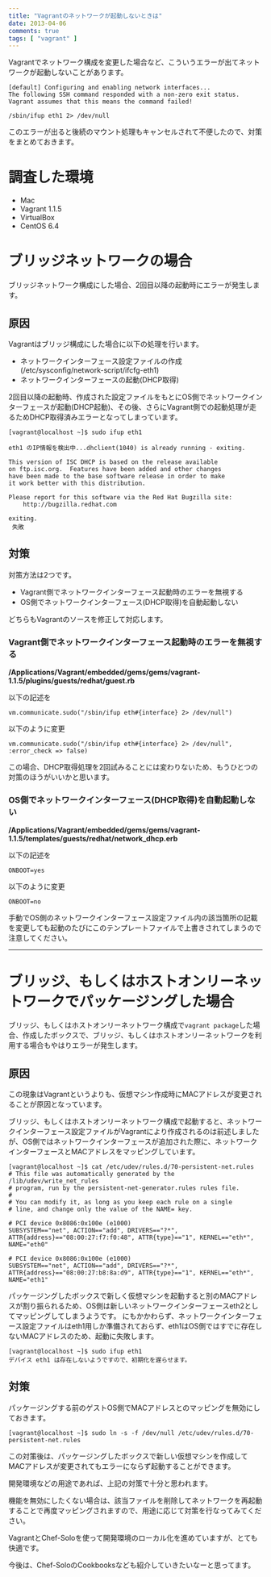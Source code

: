 ```yaml
---
title: "Vagrantのネットワークが起動しないときは"
date: 2013-04-06
comments: true
tags: [ "vagrant" ]
---
```


Vagrantでネットワーク構成を変更した場合など、こういうエラーが出てネットワークが起動しないことがあります。

```
[default] Configuring and enabling network interfaces...
The following SSH command responded with a non-zero exit status.
Vagrant assumes that this means the command failed!

/sbin/ifup eth1 2> /dev/null
```

このエラーが出ると後続のマウント処理もキャンセルされて不便したので、対策をまとめておきます。

# 調査した環境

- Mac
- Vagrant 1.1.5
- VirtualBox
- CentOS 6.4

# ブリッジネットワークの場合

ブリッジネットワーク構成にした場合、2回目以降の起動時にエラーが発生します。

## 原因

Vagrantはブリッジ構成にした場合に以下の処理を行います。

- ネットワークインターフェース設定ファイルの作成(/etc/sysconfig/network-script/ifcfg-eth1)
- ネットワークインターフェースの起動(DHCP取得)

2回目以降の起動時、作成された設定ファイルをもとにOS側でネットワークインターフェースが起動(DHCP起動)、その後、さらにVagrant側での起動処理が走るためDHCP取得済みエラーとなってしまっています。

```
[vagrant@localhost ~]$ sudo ifup eth1

eth1 のIP情報を検出中...dhclient(1040) is already running - exiting.

This version of ISC DHCP is based on the release available
on ftp.isc.org.  Features have been added and other changes
have been made to the base software release in order to make
it work better with this distribution.

Please report for this software via the Red Hat Bugzilla site:
    http://bugzilla.redhat.com

exiting.
 失敗
```

## 対策

対策方法は2つです。

- Vagrant側でネットワークインターフェース起動時のエラーを無視する
- OS側でネットワークインターフェース(DHCP取得)を自動起動しない

どちらもVagrantのソースを修正して対応します。

### Vagrant側でネットワークインターフェース起動時のエラーを無視する

**/Applications/Vagrant/embedded/gems/gems/vagrant-1.1.5/plugins/guests/redhat/guest.rb**

以下の記述を

`vm.communicate.sudo("/sbin/ifup eth#{interface} 2> /dev/null")`

以下のように変更

`vm.communicate.sudo("/sbin/ifup eth#{interface} 2> /dev/null", :error_check => false)`

この場合、DHCP取得処理を2回試みることには変わりないため、もうひとつの対策のほうがいいかと思います。

### OS側でネットワークインターフェース(DHCP取得)を自動起動しない

**/Applications/Vagrant/embedded/gems/gems/vagrant-1.1.5/templates/guests/redhat/network_dhcp.erb**

以下の記述を

`ONBOOT=yes`

以下のように変更

`ONBOOT=no`

手動でOS側のネットワークインターフェース設定ファイル内の該当箇所の記載を変更しても起動のたびにこのテンプレートファイルで上書きされてしまうので注意してください。

- - -

# ブリッジ、もしくはホストオンリーネットワークでパッケージングした場合

ブリッジ、もしくはホストオンリーネットワーク構成で`vagrant package`した場合、作成したボックスで、ブリッジ、もしくはホストオンリーネットワークを利用する場合もやはりエラーが発生します。

## 原因

この現象はVagrantというよりも、仮想マシン作成時にMACアドレスが変更されることが原因となっています。

ブリッジ、もしくはホストオンリーネットワーク構成で起動すると、ネットワークインターフェース設定ファイルがVagrantにより作成されるのは前述しましたが、OS側ではネットワークインターフェースが追加された際に、ネットワークインターフェースとMACアドレスをマッピングしています。

```
[vagrant@localhost ~]$ cat /etc/udev/rules.d/70-persistent-net.rules
# This file was automatically generated by the /lib/udev/write_net_rules
# program, run by the persistent-net-generator.rules rules file.
#
# You can modify it, as long as you keep each rule on a single
# line, and change only the value of the NAME= key.

# PCI device 0x8086:0x100e (e1000)
SUBSYSTEM=="net", ACTION=="add", DRIVERS=="?*", ATTR{address}=="08:00:27:f7:f0:48", ATTR{type}=="1", KERNEL=="eth*", NAME="eth0"

# PCI device 0x8086:0x100e (e1000)
SUBSYSTEM=="net", ACTION=="add", DRIVERS=="?*", ATTR{address}=="08:00:27:b8:8a:d9", ATTR{type}=="1", KERNEL=="eth*", NAME="eth1"
```

パッケージングしたボックスで新しく仮想マシンを起動すると別のMACアドレスが割り振られるため、OS側は新しいネットワークインターフェースeth2としてマッピングしてしまうようです。
にもかかわらず、ネットワークインターフェース設定ファイルはeth1用しか準備されておらず、eth1はOS側ではすでに存在しないMACアドレスのため、起動に失敗します。

```
[vagrant@localhost ~]$ sudo ifup eth1
デバイス eth1 は存在しないようですので、初期化を遅らせます。
```

## 対策

パッケージングする前のゲストOS側でMACアドレスとのマッピングを無効にしておきます。

`[vagrant@localhost ~]$ sudo ln -s -f /dev/null /etc/udev/rules.d/70-persistent-net.rules`

この対策後は、パッケージングしたボックスで新しい仮想マシンを作成してMACアドレスが変更されてもエラーにならず起動することができます。

開発環境などの用途であれば、上記の対策で十分と思われます。

機能を無効にしたくない場合は、該当ファイルを削除してネットワークを再起動することで再度マッピングされますので、用途に応じて対策を行なってみてください。

VagrantとChef-Soloを使って開発環境のローカル化を進めていますが、とても快適です。

今後は、Chef-SoloのCookbooksなども紹介していきたいなーと思ってます。




